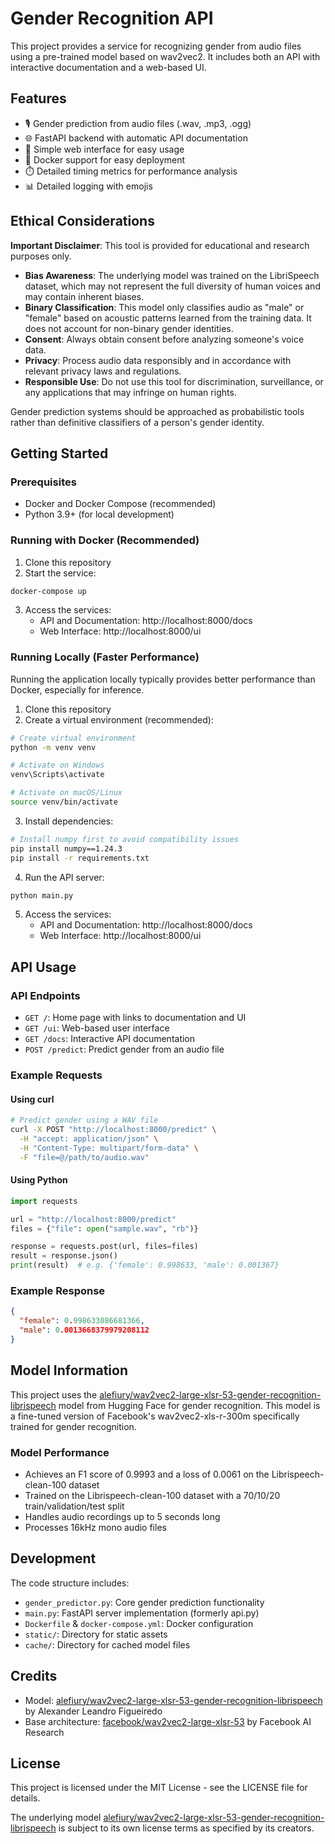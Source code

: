 # Gender Recognition API

This project provides a service for recognizing gender from audio files using a pre-trained model based on wav2vec2. It includes both an API with interactive documentation and a web-based UI.

## Features

- 🎙️ Gender prediction from audio files (.wav, .mp3, .ogg)
- 🌐 FastAPI backend with automatic API documentation
- 👥 Simple web interface for easy usage
- 🐳 Docker support for easy deployment
- ⏱️ Detailed timing metrics for performance analysis
- 📊 Detailed logging with emojis

## Ethical Considerations

**Important Disclaimer**: This tool is provided for educational and research purposes only.

- **Bias Awareness**: The underlying model was trained on the LibriSpeech dataset, which may not represent the full diversity of human voices and may contain inherent biases.
- **Binary Classification**: This model only classifies audio as "male" or "female" based on acoustic patterns learned from the training data. It does not account for non-binary gender identities.
- **Consent**: Always obtain consent before analyzing someone's voice data.
- **Privacy**: Process audio data responsibly and in accordance with relevant privacy laws and regulations.
- **Responsible Use**: Do not use this tool for discrimination, surveillance, or any applications that may infringe on human rights.

Gender prediction systems should be approached as probabilistic tools rather than definitive classifiers of a person's gender identity.

## Getting Started

### Prerequisites

- Docker and Docker Compose (recommended)
- Python 3.9+ (for local development)

### Running with Docker (Recommended)

1. Clone this repository
2. Start the service:

```bash
docker-compose up
```

3. Access the services:
   - API and Documentation: http://localhost:8000/docs
   - Web Interface: http://localhost:8000/ui

### Running Locally (Faster Performance)

Running the application locally typically provides better performance than Docker, especially for inference.

1. Clone this repository
2. Create a virtual environment (recommended):

```bash
# Create virtual environment
python -m venv venv

# Activate on Windows
venv\Scripts\activate

# Activate on macOS/Linux
source venv/bin/activate
```

3. Install dependencies:

```bash
# Install numpy first to avoid compatibility issues
pip install numpy==1.24.3
pip install -r requirements.txt
```

4. Run the API server:

```bash
python main.py
```

5. Access the services:
   - API and Documentation: http://localhost:8000/docs
   - Web Interface: http://localhost:8000/ui

## API Usage

### API Endpoints

- `GET /`: Home page with links to documentation and UI
- `GET /ui`: Web-based user interface
- `GET /docs`: Interactive API documentation
- `POST /predict`: Predict gender from an audio file

### Example Requests

#### Using curl

```bash
# Predict gender using a WAV file
curl -X POST "http://localhost:8000/predict" \
  -H "accept: application/json" \
  -H "Content-Type: multipart/form-data" \
  -F "file=@/path/to/audio.wav"

```

#### Using Python

```python
import requests

url = "http://localhost:8000/predict"
files = {"file": open("sample.wav", "rb")}

response = requests.post(url, files=files)
result = response.json()
print(result)  # e.g. {'female': 0.998633, 'male': 0.001367}
```

### Example Response

```json
{
  "female": 0.998633086681366,
  "male": 0.0013668379979208112
}
```

## Model Information

This project uses the [alefiury/wav2vec2-large-xlsr-53-gender-recognition-librispeech](https://huggingface.co/alefiury/wav2vec2-large-xlsr-53-gender-recognition-librispeech) model from Hugging Face for gender recognition. This model is a fine-tuned version of Facebook's wav2vec2-xls-r-300m specifically trained for gender recognition.

### Model Performance

- Achieves an F1 score of 0.9993 and a loss of 0.0061 on the Librispeech-clean-100 dataset
- Trained on the Librispeech-clean-100 dataset with a 70/10/20 train/validation/test split
- Handles audio recordings up to 5 seconds long
- Processes 16kHz mono audio files

## Development

The code structure includes:

- `gender_predictor.py`: Core gender prediction functionality
- `main.py`: FastAPI server implementation (formerly api.py)
- `Dockerfile` & `docker-compose.yml`: Docker configuration
- `static/`: Directory for static assets
- `cache/`: Directory for cached model files

## Credits

- Model: [alefiury/wav2vec2-large-xlsr-53-gender-recognition-librispeech](https://huggingface.co/alefiury/wav2vec2-large-xlsr-53-gender-recognition-librispeech) by Alexander Leandro Figueiredo
- Base architecture: [facebook/wav2vec2-large-xlsr-53](https://huggingface.co/facebook/wav2vec2-large-xlsr-53) by Facebook AI Research

## License

This project is licensed under the MIT License - see the LICENSE file for details.

The underlying model [alefiury/wav2vec2-large-xlsr-53-gender-recognition-librispeech](https://huggingface.co/alefiury/wav2vec2-large-xlsr-53-gender-recognition-librispeech) is subject to its own license terms as specified by its creators.